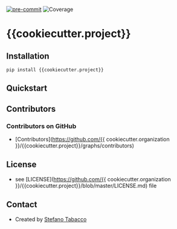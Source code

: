
[![pre-commit](https://img.shields.io/badge/pre--commit-enabled-brightgreen?logo=pre-commit&logoColor=white)](https://github.com/pre-commit/pre-commit)
![Coverage](coverage.svg)

{{cookiecutter.project}}
======


## Installation
```$
pip install {{cookiecutter.project}}

```

## Quickstart


## Contributors

### Contributors on GitHub
* [Contributors](https://github.com/{{ cookiecutter.organization }}/{{cookiecutter.project}}/graphs/contributors)


## License
* see [LICENSE](https://github.com/{{ cookiecutter.organization }}/{{cookiecutter.project}}/blob/master/LICENSE.md) file

## Contact
* Created by [Stefano Tabacco](https://github.com/stabacco)
